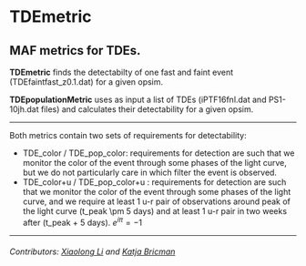 # TDEmetric
MAF metrics for TDEs.
---

**TDEmetric** finds the detectabilty of one fast and faint event (TDEfaintfast_z0.1.dat) for a given opsim.

**TDEpopulationMetric** uses as input a list of TDEs (iPTF16fnl.dat and PS1-10jh.dat files) and calculates their detectability for a given opsim.   

---
Both metrics contain two sets of requirements for detectability:
   - TDE_color / TDE_pop_color: requirements for detection are such that we monitor the color of the event through some phases of the light curve, but we do not particularly care in which filter the event is observed.
   - TDE_color+u / TDE_pop_color+u : requirements for detection are such that we monitor the color of the event through some phases of the light curve, and we require at least 1 u-r pair of observations around peak of the light curve (t_peak \pm 5 days) and at least 1 u-r pair in two weeks after (t_peak + 5 days). $e^{i \pi} = -1$
---
###### Contributors: [Xiaolong Li](https://github.com/xiaolng) and [Katja Bricman](https://github.com/Bricmank)
